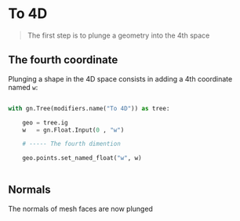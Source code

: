 # To 4D

> The first step is to plunge a geometry into the 4th space

## The fourth coordinate

Plunging a shape in the 4D space consists in adding a 4th coordinate named `w`:

``` python

with gn.Tree(modifiers.name("To 4D")) as tree:

    geo = tree.ig
    w   = gn.Float.Input(0 , "w")

    # ----- The fourth dimention

    geo.points.set_named_float("w", w)
        
``` 

## Normals

The normals of mesh faces are now plunged 
